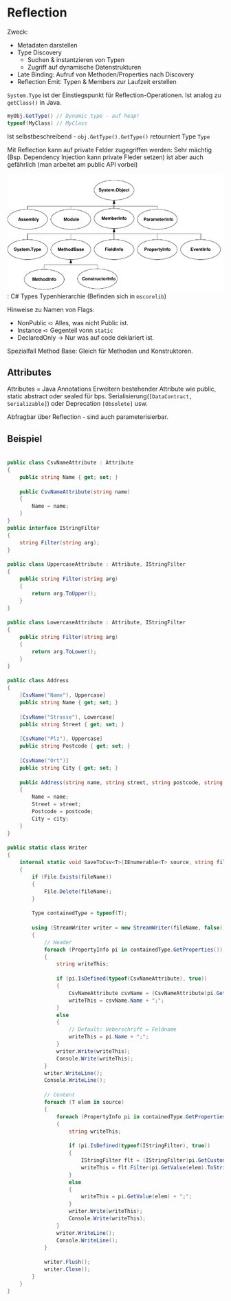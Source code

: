 # Reflection

Zweck:

* Metadaten darstellen
* Type Discovery
    * Suchen & instantzieren von Typen
    * Zugriff auf dynamische Datenstrukturen
* Late Binding: Aufruf von Methoden/Properties nach Discovery
* Reflection Emit: Typen & Members zur Laufzeit erstellen

`System.Type` ist der Einstiegspunkt für Reflection-Operationen. Ist analog zu `getClass()` in Java.

```csharp
myObj.GetType() // Dynamic type - auf heap!
typeof(MyClass) // MyClass
```

Ist selbstbeschreibend - `obj.GetType().GetType()` retourniert Type `Type`

Mit Reflection kann auf private Felder zugegriffen werden: Sehr mächtig (Bsp. Dependency Injection kann private Fleder setzen) ist aber auch gefährlich (man arbeitet am public API vorbei)

![](images/reflection_type_hierarchy.png)
: C# Types Typenhierarchie (Befinden sich in `mscorelib`)


Hinweise zu Namen von Flags:

* NonPublic ➪ Alles, was nicht Public ist.
* Instance ➪ Gegenteil vonn `static`
* DeclaredOnly -> Nur was auf code deklariert ist.


Spezialfall Method Base: Gleich für Methoden und Konstruktoren.

## Attributes
Attributes = Java Annotations
Erweitern bestehender Attribute wie public, static abstract oder sealed für bps. Serialisierung(`[DataContract, Serializable]`) oder Deprecation `[Obsolete]` usw.

Abfragbar über Reflection - sind auch parameterisierbar.

## Beispiel
```csharp

public class CsvNameAttribute : Attribute
{
    public string Name { get; set; }

    public CsvNameAttribute(string name)
    {
        Name = name;
    }
}
public interface IStringFilter
{
    string Filter(string arg);
}

public class UppercaseAttribute : Attribute, IStringFilter
{
    public string Filter(string arg)
    {
        return arg.ToUpper();
    }
}

public class LowercaseAttribute : Attribute, IStringFilter
{
    public string Filter(string arg)
    {
        return arg.ToLower();
    }
}

public class Address
{
    [CsvName("Name"), Uppercase]
    public string Name { get; set; }

    [CsvName("Strasse"), Lowercase]
    public string Street { get; set; }

    [CsvName("Plz"), Uppercase]
    public string Postcode { get; set; }

    [CsvName("Ort")]
    public string City { get; set; }

    public Address(string name, string street, string postcode, string city)
    {
        Name = name;
        Street = street;
        Postcode = postcode;
        City = city;
    }
}

public static class Writer
{
    internal static void SaveToCsv<T>(IEnumerable<T> source, string fileName)
    {
        if (File.Exists(fileName))
        {
            File.Delete(fileName);
        }

        Type containedType = typeof(T);

        using (StreamWriter writer = new StreamWriter(fileName, false))
        {
            // Header
            foreach (PropertyInfo pi in containedType.GetProperties())
            {
                string writeThis;

                if (pi.IsDefined(typeof(CsvNameAttribute), true))
                {
                    CsvNameAttribute csvName = (CsvNameAttribute)pi.GetCustomAttributes(typeof(CsvNameAttribute), true)[0];
                    writeThis = csvName.Name + ";";
                }
                else
                {
                    // Default: Ueberschrift = Feldname
                    writeThis = pi.Name + ";";
                }
                writer.Write(writeThis);
                Console.Write(writeThis);
            }
            writer.WriteLine();
            Console.WriteLine();

            // Content
            foreach (T elem in source)
            {
                foreach (PropertyInfo pi in containedType.GetProperties())
                {
                    string writeThis;

                    if (pi.IsDefined(typeof(IStringFilter), true))
                    {
                        IStringFilter flt = (IStringFilter)pi.GetCustomAttributes(typeof(IStringFilter), true)[0];
                        writeThis = flt.Filter(pi.GetValue(elem).ToString()) + ";";
                    }
                    else
                    {
                        writeThis = pi.GetValue(elem) + ";";
                    }
                    writer.Write(writeThis);
                    Console.Write(writeThis);
                }
                writer.WriteLine();
                Console.WriteLine();
            }

            writer.Flush();
            writer.Close();
        }
    }
}
```
